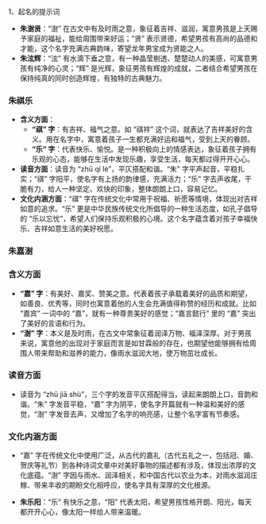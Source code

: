 1、起名的提示词

- **朱澍贤**：“澍” 在古文中有及时雨之意，象征着吉祥、滋润，寓意男孩是上天赐予家庭的福祉，能给周围带来好运；“贤” 表示贤德，希望男孩有高尚的品德和才能，这个名字充满古典韵味，寄望龙年男宝成为贤能之人。
- **朱泫辉**：“泫” 有水滴下垂之意，有一种晶莹剔透、楚楚动人的美感，可寓意男孩有纯净的心灵；“辉” 是光辉，象征男孩有辉煌的成就，二者结合希望男孩在保持纯真的同时创造辉煌，有独特的古典魅力。


### 朱祺乐
- **含义方面**：
    - **“祺” 字**：有吉祥、福气之意。如 “祺祥” 这个词，就表达了吉祥美好的含义。用在名字中，寓意着孩子一生都充满好运和福气，受到上天的眷顾。
    - **“乐” 字**：代表快乐、愉悦。是一种积极向上的情感表达，象征着孩子拥有乐观的心态，能够在生活中发现乐趣，享受生活，每天都过得开开心心。
- **读音方面**：读音为 “zhū qí lè”，平仄搭配和谐。“朱” 字平声起音，平稳扎实；“祺” 字阳平，使名字有上扬的韵律感，充满活力；“乐” 字去声收尾，干脆有力，给人一种坚定、欢快的印象，整体朗朗上口，容易记忆。
- **文化内涵方面**：“祺” 字在传统文化中常用于祝福、祈愿等情境，体现出对吉祥如意的追求。“乐” 更是中华民族传统文化所倡导的一种生活态度，如孔子倡导的 “乐以忘忧”，希望人们保持乐观积极的心境。这个名字蕴含着对孩子幸福快乐、吉祥如意生活的美好祝愿。

### 朱嘉澍

### 含义方面
- **“嘉” 字**：有美好、嘉奖、赞美之意。代表着孩子承载着美好的品质和期望，如善良、优秀等，同时也寓意着他的人生会充满值得称赞的经历和成就。比如 “嘉宾” 一词中的 “嘉”，就有一种尊贵美好的感觉；“嘉言懿行” 里的 “嘉” 突出了美好的言语和行为。
- **“澍” 字**：本义是及时雨，在古文中常象征着润泽万物、福泽深厚。对于男孩来说，寓意他的出现对于家庭而言是如甘霖般的存在，也期望他能够拥有给周围人带来帮助和滋养的能力，像雨水滋润大地，使万物茁壮成长。
### 读音方面

- 读音为 “zhū jiā shù”，三个字的发音平仄搭配得当，读起来朗朗上口，音韵和谐。“朱” 字发音平稳，“嘉” 字为阴平，使名字开篇就有一种温和美好的感觉，“澍” 字发音去声，又增加了名字的响亮感，让整个名字富有节奏感。

### 文化内涵方面
- “嘉” 字在传统文化中使用广泛，从古代的嘉礼（古代五礼之一，包括冠、婚、贺庆等礼节）到各种诗词文章中对美好事物的描述都有涉及，体现出浓厚的文化底蕴。“澍” 字因与雨水、润泽相关，和中国古代以农业为本，对雨水滋润庄稼、带来丰收的期盼文化相呼应，使名字具有深厚的文化根源。

- **朱乐阳**：“乐” 有快乐之意，“阳” 代表太阳，希望男孩性格开朗、阳光，每天都开开心心，像太阳一样给人带来温暖。